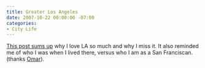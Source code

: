 ```yaml
---
title: Greater Los Angeles
date: 2007-10-22 00:00:00 -07:00
categories:
- City Life
---
```


<p><a href="http://bldgblog.blogspot.com/2007/10/greater-los-angeles.html">This post sums up</a> why I love LA so much and why I miss it. It also reminded me of who I was when I lived there, versus who I am as a San Franciscan. (thanks <a href="http://omarlee.org/">Omar</a>).</p>
